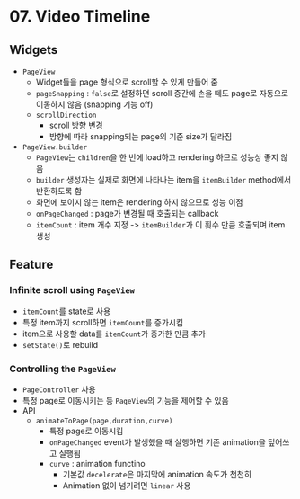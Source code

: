 # 07. Video Timeline

## Widgets

- `PageView`
  - Widget들을 page 형식으로 scroll할 수 있게 만들어 줌
  - `pageSnapping` : `false`로 설정하면 scroll 중간에 손을 떼도 page로 자동으로 이동하지 않음 (snapping 기능 off)
  - `scrollDirection`
    - scroll 방향 변경
    - 방향에 따라 snapping되는 page의 기준 size가 달라짐
- `PageView.builder`
  - `PageView`는 `children`을 한 번에 load하고 rendering 하므로 성능상 좋지 않음
  - `builder` 생성자는 실제로 화면에 나타나는 item을 `itemBuilder` method에서 반환하도록 함
  - 화면에 보이지 않는 item은 rendering 하지 않으므로 성능 이점
  - `onPageChanged` : page가 변경될 때 호출되는 callback
  - `itemCount` : item 개수 지정 -> `itemBuilder`가 이 횟수 만큼 호출되며 item 생성

## Feature

### Infinite scroll using `PageView`

- `itemCount`를 state로 사용
- 특정 item까지 scroll하면 `itemCount`를 증가시킴
- item으로 사용할 data를 `itemCount`가 증가한 만큼 추가
- `setState()`로 rebuild

### Controlling the `PageView`

- `PageController` 사용
- 특정 page로 이동시키는 등 `PageView`의 기능을 제어할 수 있음
- API
  - `animateToPage(page,duration,curve)`
    - 특정 page로 이동시킴
    - `onPageChanged` event가 발생했을 때 실행하면 기존 animation을 덮어쓰고 실행됨
    - `curve` : animation functino
      - 기본값 `decelerate`은 마지막에 animation 속도가 천천히
      - Animation 없이 넘기려면 `linear` 사용
